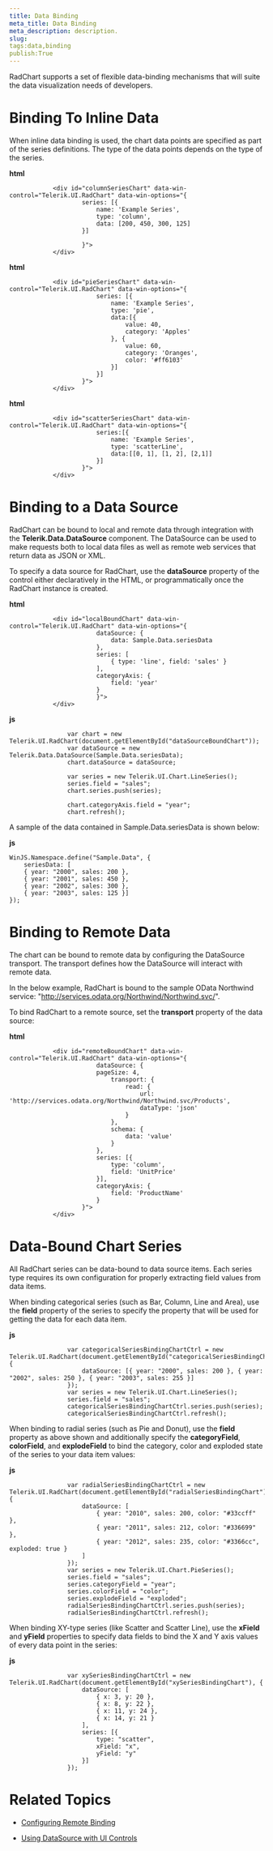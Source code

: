 ```yaml
---
title: Data Binding
meta_title: Data Binding
meta_description: description.
slug: 
tags:data,binding
publish:True
---
```



RadChart supports a set of flexible data-binding mechanisms that will suite the data visualization needs of developers.
			

# Binding To Inline Data

When inline data binding is used, the chart data points are specified as part of the series definitions. The type of the data
					points depends on the type of the series.
				


 __html__
    


				<div id="columnSeriesChart" data-win-control="Telerik.UI.RadChart" data-win-options="{
						series: [{
							name: 'Example Series',
							type: 'column',
							data: [200, 450, 300, 125]
						}]
		
						}">
				</div>




 __html__
    


				<div id="pieSeriesChart" data-win-control="Telerik.UI.RadChart" data-win-options="{
							series: [{
								name: 'Example Series',
								type: 'pie',
								data:[{
									value: 40,
									category: 'Apples'
								}, {
									value: 60,
									category: 'Oranges',
									color: '#ff6103'
								}]
							}]
						}">
				</div>




 __html__
    


				<div id="scatterSeriesChart" data-win-control="Telerik.UI.RadChart" data-win-options="{
							series:[{
								name: 'Example Series',
								type: 'scatterLine',
								data:[[0, 1], [1, 2], [2,1]]
							}]
						}">
				</div>



# Binding to a Data Source

RadChart can be bound to local and remote data through integration with the __Telerik.Data.DataSource__
					component. The DataSource can be used to make requests both to local data files as well as remote web
					services that return data as JSON or XML.
				

To specify a data source for RadChart, use the __dataSource__ property of the control either declaratively
					in the HTML, or programmatically once the RadChart instance is created.
				


 __html__
    


				<div id="localBoundChart" data-win-control="Telerik.UI.RadChart" data-win-options="{
							dataSource: {
								data: Sample.Data.seriesData
							},
							series: [
								{ type: 'line', field: 'sales' }
							],
							categoryAxis: {
								field: 'year'
							}
							}">
				</div>




 __js__
    


					var chart = new Telerik.UI.RadChart(document.getElementById("dataSourceBoundChart"));
					var dataSource = new Telerik.Data.DataSource(Sample.Data.seriesData);
					chart.dataSource = dataSource;
	
					var series = new Telerik.UI.Chart.LineSeries();
					series.field = "sales";
					chart.series.push(series);
	
					chart.categoryAxis.field = "year";
					chart.refresh();



A sample of the data contained in Sample.Data.seriesData is shown below:


 __js__
    


	WinJS.Namespace.define("Sample.Data", {
		seriesData: [
		{ year: "2000", sales: 200 },
		{ year: "2001", sales: 450 },
		{ year: "2002", sales: 300 },
		{ year: "2003", sales: 125 }]
	});



# Binding to Remote Data

The chart can be bound to remote data by configuring the DataSource transport. The transport defines how the DataSource will interact with remote data.
				

In the below example, RadChart is bound to the sample OData Northwind service: "http://services.odata.org/Northwind/Northwind.svc/".
				

To bind RadChart to a remote source, set the __transport__ property of the data source:
				


 __html__
    


				<div id="remoteBoundChart" data-win-control="Telerik.UI.RadChart" data-win-options="{
							dataSource: {
							pageSize: 4,
								transport: {
									read: {
										url: 'http://services.odata.org/Northwind/Northwind.svc/Products',
										dataType: 'json'
									}
								},
								schema: {
									data: 'value'
								}
							},
							series: [{
								type: 'column',
								field: 'UnitPrice'
							}],
							categoryAxis: {
								field: 'ProductName'
							}
						}">
				</div>



# Data-Bound Chart Series

All RadChart series can be data-bound to data source items. Each series type requires its own configuration
					for properly extracting field values from data items.
				

When binding categorical series (such as Bar, Column, Line and Area), use the __field__
					property of the series to specify the property that will be used for getting the data for each data item.
				


 __js__
    


					var categoricalSeriesBindingChartCtrl = new Telerik.UI.RadChart(document.getElementById("categoricalSeriesBindingChart"), {
						dataSource: [{ year: "2000", sales: 200 }, { year: "2002", sales: 250 }, { year: "2003", sales: 255 }]
					});
					var series = new Telerik.UI.Chart.LineSeries();
					series.field = "sales";
					categoricalSeriesBindingChartCtrl.series.push(series);
					categoricalSeriesBindingChartCtrl.refresh();



When binding to radial series (such as Pie and Donut), use the __field__ property
					as above shown and additionally specify the __categoryField__, __colorField__,
					and __explodeField__ to bind the category, color and exploded state of the series to your data item values:
				


 __js__
    


					var radialSeriesBindingChartCtrl = new Telerik.UI.RadChart(document.getElementById("radialSeriesBindingChart"), {
						dataSource: [
							{ year: "2010", sales: 200, color: "#33ccff" },
							{ year: "2011", sales: 212, color: "#336699" },
							{ year: "2012", sales: 235, color: "#3366cc", exploded: true }
						]
					});
					var series = new Telerik.UI.Chart.PieSeries();
					series.field = "sales";
					series.categoryField = "year";
					series.colorField = "color";
					series.explodeField = "exploded";
					radialSeriesBindingChartCtrl.series.push(series);
					radialSeriesBindingChartCtrl.refresh();



When binding XY-type series (like Scatter and Scatter Line), use the __xField__ and __yField__
					properties to specify data fields to bind the X and Y axis values of every data point in the series:
				


 __js__
    


					var xySeriesBindingChartCtrl = new Telerik.UI.RadChart(document.getElementById("xySeriesBindingChart"), {
						dataSource: [
							{ x: 3, y: 20 },
							{ x: 8, y: 22 },
							{ x: 11, y: 24 },
							{ x: 14, y: 21 }
						],
						series: [{
							type: "scatter",
							xField: "x",
							yField: "y"
						}]
					});



# Related Topics

 * [Configuring Remote Binding]({{slug:configuring-remote-binding}})

 * [Using DataSource with UI Controls]({{slug:using-datasource-with-ui-controls}})
